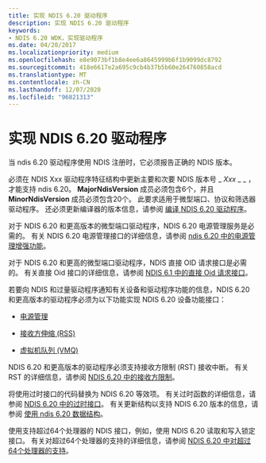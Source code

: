 ```yaml
---
title: 实现 NDIS 6.20 驱动程序
description: 实现 NDIS 6.20 驱动程序
keywords:
- NDIS 6.20 WDK，实现驱动程序
ms.date: 04/20/2017
ms.localizationpriority: medium
ms.openlocfilehash: e8e9073bf1b8e4ee6a8645999b6f1b9099dc8792
ms.sourcegitcommit: 418e6617e2a695c9cb4b37b5b60e264760858acd
ms.translationtype: MT
ms.contentlocale: zh-CN
ms.lasthandoff: 12/07/2020
ms.locfileid: "96821313"
---
```

# <a name="implementing-an-ndis-620-driver"></a>实现 NDIS 6.20 驱动程序





当 ndis 6.20 驱动程序使用 NDIS 注册时，它必须报告正确的 NDIS 版本。

必须在 NDIS Xxx 驱动程序特征结构中更新主要和次要 NDIS 版本号 \_ *Xxx* \_ \_ ，才能支持 ndis 6.20。 **MajorNdisVersion** 成员必须包含6个，并且 **MinorNdisVersion** 成员必须包含20个。 此要求适用于微型端口、协议和筛选器驱动程序。 还必须更新编译器的版本信息，请参阅 [编译 NDIS 6.20 驱动程序](compiling-an-ndis-6-20-driver.md)。

对于 NDIS 6.20 和更高版本的微型端口驱动程序，NDIS 6.20 电源管理服务是必需的。 有关 NDIS 6.20 电源管理接口的详细信息，请参阅 [ndis 6.20 中的电源管理增强功能](power-management-enhancements-in-ndis-6-20.md)。

对于 NDIS 6.20 和更高的微型端口驱动程序，NDIS 直接 OID 请求接口是必需的。 有关直接 Oid 接口的详细信息，请参阅 [NDIS 6.1 中的直接 Oid 请求接口](direct-oid-request-interface-in-ndis-6-1.md)。

若要向 NDIS 和过量驱动程序通知有关设备和驱动程序功能的信息，NDIS 6.20 和更高版本的驱动程序必须为以下功能实现 NDIS 6.20 设备功能接口：

-   [电源管理](power-management-enhancements-in-ndis-6-20.md)

-   [接收方伸缩 (RSS)](./receive-side-scaling-version-2-rssv2-.md)

-   [虚拟机队列 (VMQ)](virtual-machine-queue--vmq--in-ndis-6-20.md)

NDIS 6.20 和更高版本的驱动程序必须支持接收方限制 (RST) 接收中断。 有关 RST 的详细信息，请参阅 [NDIS 6.20 中的接收方限制](receive-side-throttle-in-ndis-6-20.md)。

将使用过时接口的代码替换为 NDIS 6.20 等效项。 有关过时函数的详细信息，请参阅 [NDIS 6.20 中的过时接口](obsolete-interfaces-in-ndis-6-20.md)。 有关更新结构以支持 NDIS 6.20 版本的信息，请参阅 [使用 ndis 6.20 数据结构](using-ndis-6-20-data-structures.md)。

使用支持超过64个处理器的 NDIS 接口，例如，使用 NDIS 6.20 读取和写入锁定接口。 有关对超过64个处理器的支持的详细信息，请参阅 [NDIS 6.20 中对超过64个处理器的支持](support-for-more-than-64-processors-in-ndis-6-20.md)。

 

